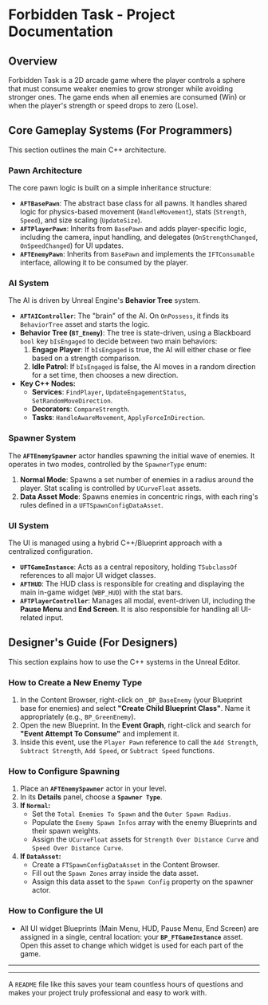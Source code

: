 # Forbidden Task - Project Documentation

## Overview

Forbidden Task is a 2D arcade game where the player controls a sphere that must consume weaker enemies to grow stronger while avoiding stronger ones. The game ends when all enemies are consumed (Win) or when the player's strength or speed drops to zero (Lose).

## Core Gameplay Systems (For Programmers)

This section outlines the main C++ architecture.

### Pawn Architecture

The core pawn logic is built on a simple inheritance structure:
* **`AFTBasePawn`**: The abstract base class for all pawns. It handles shared logic for physics-based movement (`HandleMovement`), stats (`Strength`, `Speed`), and size scaling (`UpdateSize`).
* **`AFTPlayerPawn`**: Inherits from `BasePawn` and adds player-specific logic, including the camera, input handling, and delegates (`OnStrengthChanged`, `OnSpeedChanged`) for UI updates.
* **`AFTEnemyPawn`**: Inherits from `BasePawn` and implements the `IFTConsumable` interface, allowing it to be consumed by the player.

### AI System

The AI is driven by Unreal Engine's **Behavior Tree** system.
* **`AFTAIController`**: The "brain" of the AI. On `OnPossess`, it finds its `BehaviorTree` asset and starts the logic.
* **Behavior Tree (`BT_Enemy`)**: The tree is state-driven, using a Blackboard `bool` key `bIsEngaged` to decide between two main behaviors:
    1.  **Engage Player**: If `bIsEngaged` is true, the AI will either chase or flee based on a strength comparison.
    2.  **Idle Patrol**: If `bIsEngaged` is false, the AI moves in a random direction for a set time, then chooses a new direction.
* **Key C++ Nodes:**
    * **Services**: `FindPlayer`, `UpdateEngagementStatus`, `SetRandomMoveDirection`.
    * **Decorators**: `CompareStrength`.
    * **Tasks**: `HandleAwareMovement`, `ApplyForceInDirection`.

### Spawner System

The **`AFTEnemySpawner`** actor handles spawning the initial wave of enemies. It operates in two modes, controlled by the `SpawnerType` enum:
1.  **Normal Mode**: Spawns a set number of enemies in a radius around the player. Stat scaling is controlled by `UCurveFloat` assets.
2.  **Data Asset Mode**: Spawns enemies in concentric rings, with each ring's rules defined in a `UFTSpawnConfigDataAsset`.

### UI System

The UI is managed using a hybrid C++/Blueprint approach with a centralized configuration.
* **`UFTGameInstance`**: Acts as a central repository, holding `TSubclassOf` references to all major UI widget classes.
* **`AFTHUD`**: The HUD class is responsible for creating and displaying the main in-game widget (`WBP_HUD`) with the stat bars.
* **`AFTPlayerController`**: Manages all modal, event-driven UI, including the **Pause Menu** and **End Screen**. It is also responsible for handling all UI-related input.

## Designer's Guide (For Designers)

This section explains how to use the C++ systems in the Unreal Editor.

### How to Create a New Enemy Type

1.  In the Content Browser, right-click on `_BP_BaseEnemy` (your Blueprint base for enemies) and select **"Create Child Blueprint Class"**. Name it appropriately (e.g., `BP_GreenEnemy`).
2.  Open the new Blueprint. In the **Event Graph**, right-click and search for **"Event Attempt To Consume"** and implement it.
3.  Inside this event, use the `Player Pawn` reference to call the `Add Strength`, `Subtract Strength`, `Add Speed`, or `Subtract Speed` functions.

### How to Configure Spawning

1.  Place an **`AFTEnemySpawner`** actor in your level.
2.  In its **Details** panel, choose a **`Spawner Type`**.
3.  **If `Normal`:**
    * Set the `Total Enemies To Spawn` and the `Outer Spawn Radius`.
    * Populate the `Enemy Spawn Infos` array with the enemy Blueprints and their spawn weights.
    * Assign the `UCurveFloat` assets for `Strength Over Distance Curve` and `Speed Over Distance Curve`.
4.  **If `DataAsset`:**
    * Create a `FTSpawnConfigDataAsset` in the Content Browser.
    * Fill out the `Spawn Zones` array inside the data asset.
    * Assign this data asset to the `Spawn Config` property on the spawner actor.

### How to Configure the UI

* All UI widget Blueprints (Main Menu, HUD, Pause Menu, End Screen) are assigned in a single, central location: your **`BP_FTGameInstance`** asset. Open this asset to change which widget is used for each part of the game.

---
---

A `README` file like this saves your team countless hours of questions and makes your project truly professional and easy to work with.